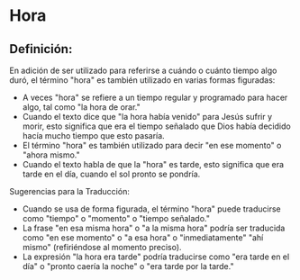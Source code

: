 # Hora

## Definición: 

En adición de ser utilizado para referirse a cuándo o cuánto tiempo algo duró, el término "hora" es también utilizado en varias formas figuradas:

* A veces "hora" se refiere a un tiempo regular y programado para hacer algo, tal como "la hora de orar."
* Cuando el texto dice que "la hora había venido" para Jesús sufrir y morir, esto significa que era el tiempo señalado que Dios había decidido hacía mucho tiempo que esto pasaría.
* El término "hora" es también utilizado para decir "en ese momento" o "ahora mismo."
* Cuando el texto habla de que la "hora" es tarde, esto significa que era tarde en el día, cuando el sol pronto se pondría.

Sugerencias para la Traducción:

* Cuando se usa de forma figurada, el término "hora" puede traducirse como "tiempo" o "momento" o "tiempo señalado."
* La frase "en esa misma hora" o "a la misma hora" podría ser traducida como "en ese momento" o "a esa hora" o "inmediatamente" "ahí mismo" (refiriéndose al momento preciso).
* La expresión "la hora era tarde" podría traducirse como "era tarde en el día" o "pronto caería la noche" o "era tarde por la tarde."

